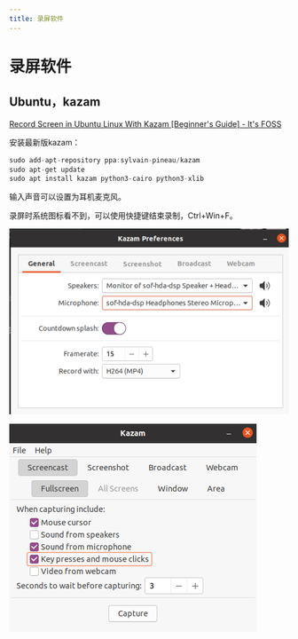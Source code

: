 ```yaml
---
title: 录屏软件
---
```


# 录屏软件

## Ubuntu，kazam

[Record Screen in Ubuntu Linux With Kazam [Beginner's Guide] - It's FOSS](https://itsfoss.com/kazam-screen-recorder/)

安装最新版kazam：

```c
sudo add-apt-repository ppa:sylvain-pineau/kazam
sudo apt-get update
sudo apt install kazam python3-cairo python3-xlib
```

输入声音可以设置为耳机麦克风。

录屏时系统图标看不到，可以使用快捷键结束录制，Ctrl+Win+F。

![录屏软件/Untitled.png](assets/2022-05-02_11-20-26.png)

![录屏软件/Untitled 1.png](assets/2a7f4ea633facebe692f422ec1cd0fa8.png)